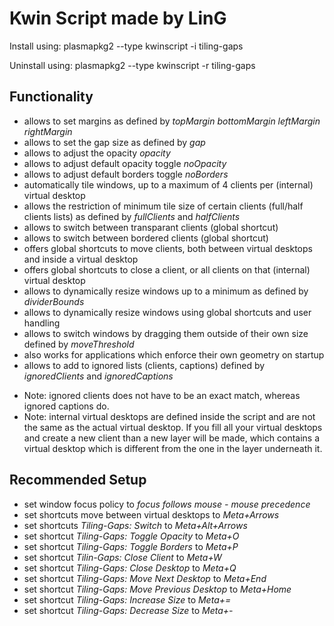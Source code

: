 # Kwin Script made by LinG

Install using:
plasmapkg2 --type kwinscript -i tiling-gaps

Uninstall using:
plasmapkg2 --type kwinscript -r tiling-gaps

## Functionality
- allows to set margins as defined by *topMargin* *bottomMargin* *leftMargin* *rightMargin*
- allows to set the gap size as defined by *gap*
- allows to adjust the opacity *opacity*
- allows to adjust default opacity toggle *noOpacity*
- allows to adjust default borders toggle *noBorders*
- automatically tile windows, up to a maximum of 4 clients per (internal) virtual desktop
- allows the restriction of minimum tile size of certain clients (full/half clients lists) as defined by *fullClients* and *halfClients*
- allows to switch between transparant clients (global shortcut)
- allows to switch between bordered clients (global shortcut)
- offers global shortcuts to move clients, both between virtual desktops and inside a virtual desktop
- offers global shortcuts to close a client, or all clients on that (internal) virtual desktop
- allows to dynamically resize windows up to a minimum as defined by *dividerBounds*
- allows to dynamically resize windows using global shortcuts and user handling
- allows to switch windows by dragging them outside of their own size defined by *moveThreshold*
- also works for applications which enforce their own geometry on startup
- allows to add to ignored lists (clients, captions) defined by *ignoredClients* and *ignoredCaptions*

* Note: ignored clients does not have to be an exact match, whereas ignored captions do.
* Note: internal virtual desktops are defined inside the script and are not the same as the actual virtual desktop. If you fill all your virtual desktops and create a new client than a new layer will be made, which contains a virtual desktop which is different from the one in the layer underneath it.

## Recommended Setup
- set window focus policy to *focus follows mouse - mouse precedence*
- set shortcuts move between virtual desktops to *Meta+Arrows*
- set shortcuts *Tiling-Gaps: Switch* to *Meta+Alt+Arrows*
- set shortcut *Tiling-Gaps: Toggle Opacity* to *Meta+O*
- set shortcut *Tiling-Gaps: Toggle Borders* to *Meta+P*
- set shortcut *Tilin-Gaps: Close Client* to *Meta+W*
- set shortcut *Tiling-Gaps: Close Desktop* to *Meta+Q*
- set shortcut *Tiling-Gaps: Move Next Desktop* to *Meta+End*
- set shortcut *Tiling-Gaps: Move Previous Desktop* to *Meta+Home*
- set shortcut *Tiling-Gaps: Increase Size* to *Meta+=*
- set shortcut *Tiling-Gaps: Decrease Size* to *Meta+-*
